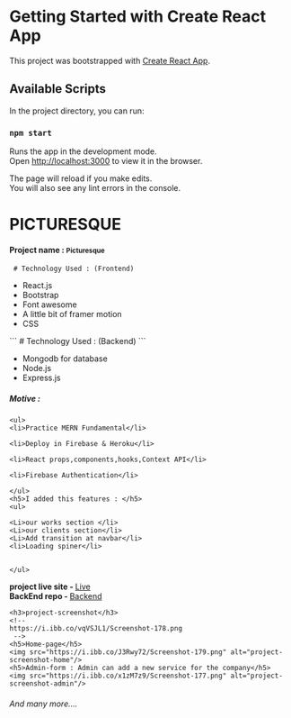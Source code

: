 # Getting Started with Create React App

This project was bootstrapped with [Create React App](https://github.com/facebook/create-react-app).

## Available Scripts

In the project directory, you can run:

### `npm start`

Runs the app in the development mode.\
Open [http://localhost:3000](http://localhost:3000) to view it in the browser.

The page will reload if you make edits.\
You will also see any lint errors in the console.

# PICTURESQUE

<h4>Project name :  <small>Picturesque</small></h4>


```
 # Technology Used : (Frontend) 
```
<ul>
<li>React.js</li>


<li>Bootstrap</li>

<li>Font awesome</li>

<li>A little bit of framer motion</li>

<li>CSS</li>

</ul>
```
# Technology Used : (Backend) 
```
<ul>
<li>Mongodb for database</li>


<li>Node.js</li>

<li>Express.js</li>


</ul>

<h5>Motive : </h5>

```
<ul>
<li>Practice MERN Fundamental</li>

<li>Deploy in Firebase & Heroku</li>

<li>React props,components,hooks,Context API</li>

<li>Firebase Authentication</li>

</ul>
<h5>I added this features : </h5>
<ul>

<Li>our works section </li>
<Li>our clients section</li>
<Li>Add transition at navbar</li>
<li>Loading spiner</li>


</ul>
```
<!-- Client Side repo : https://github.com/Porgramming-Hero-web-course/complete-website-client-sojol4242
Server Side repo : https://github.com/Porgramming-Hero-web-course/complete-website-server-sojol4242
live site : https://photography-2021.web.app/ -->

<strong>project live site - </strong> <a href="https://photography-2021.web.app/">Live</a> <br/>
<strong>BackEnd repo - </strong> <a href="https://github.com/Porgramming-Hero-web-course/complete-website-server-sojol4242">Backend</a>
```
<h3>project-screenshot</h3>
<!-- 
https://i.ibb.co/vqVSJL1/Screenshot-178.png
 -->
<h5>Home-page</h5>
<img src="https://i.ibb.co/J3Rwy72/Screenshot-179.png" alt="project-screenshot-home"/>
<h5>Admin-form : Admin can add a new service for the company</h5>
<img src="https://i.ibb.co/x1zM7z9/Screenshot-177.png" alt="project-screenshot-admin"/>
```

<h6>And many more....</h6>
